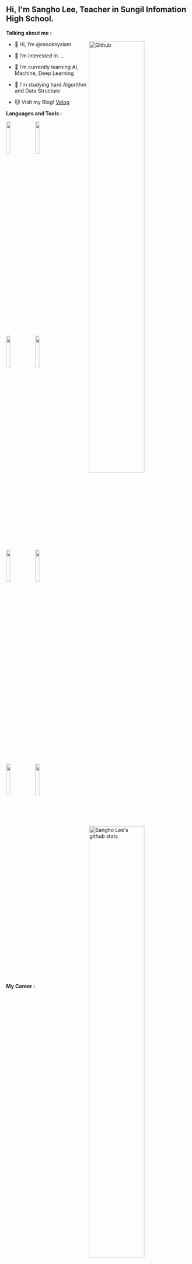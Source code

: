 <!---
mooksysiam/mooksysiam is a ✨ special ✨ repository because its `README.md` (this file) appears on your GitHub profile.
You can click the Preview link to take a look at your changes.
--->
<!-- Your title -->
## Hi, I'm Sangho Lee, Teacher in Sungil Infomation High School.

<!-- Your badges
You can use the website to generate badges: https://shields.io/
-->
<!-- Talking about you -->
**Talking about me :**
 
<!-- Any image aligned to the right. Beware the width -->
<img width="55%" align="right" alt="Github" src="https://raw.githubusercontent.com/onimur/.github/master/.resources/git-header.svg" /> 

- 👋 Hi, I’m @mooksysiam
- 👀 I’m interested in ...
- 🌱 I’m currently learning AI, Machine, Deep Learning
- 🥋 I'm studying hard Algorithm and Data Structure 

- 🐱 Visit my Blog! [Velog](https://velog.io/@evans)

**Languages and Tools :** 

<!-- Your github readme stats
You can use this api: https://github.com/anuraghazra/github-readme-stats
-->

<p>
  <a href="https://github.com/mooksysiam">
    <img width="55%" align="right" alt="Sangho Lee's github stats" src="https://github-readme-stats.vercel.app/api?username=mooksysiam&show_icons=true&hide_border=true" />
  </a>

  <!-- Your languages and tools. Be careful with the alignment. 
  You can use this sites to get logos: https://www.vectorlogo.zone or https://simpleicons.org/
  -->
  <code><img width="15%" src="https://www.vectorlogo.zone/logos/java/java-ar21.svg"></code>
  <code><img width="15%" src="https://www.vectorlogo.zone/logos/python/python-ar21.svg"></code>
  <br />
  <code><img width="15%" src="https://www.vectorlogo.zone/logos/djangoproject/djangoproject-ar21.svg"></code>
  <code><img width="15%" src="https://www.vectorlogo.zone/logos/nodejs/nodejs-ar21.svg"></code>
  <br />
  <code><img width="15%" src="https://www.vectorlogo.zone/logos/php/php-ar21.svg"></code>
  <code><img width="15%" src="https://www.vectorlogo.zone/logos/mysql/mysql-ar21.svg"></code>
  <br />
  <code><img width="15%" src="https://www.vectorlogo.zone/logos/oracle/oracle-ar21.svg"></code>
  <code><img width="15%" src="https://www.vectorlogo.zone/logos/git-scm/git-scm-ar21.svg"></code>
  <br />
</p>

<!-- Your hits or visitors
site: http://hits.dwyl.com or https://visitor-badge.glitch.me
Both apis are in trouble due to the number of requests, if you know any other to register visitors, great
-->

**My Career :** 

| Type | Date | Subject | Organization |
| ---- | ---- | ---- | ---- |
| Teacher | 2004.03 ~ 2009.02 | Web Programming | 성일정보고등학교 |
| Teacher | 2009.03 ~ 2011.02 | 정보교과목 | 성일고등학교 |
| Teacher | 2011.03 ~ 현재 | Web Programming | 성일정보고등학교 |

<!-- This readme was created by Murillo Comino - https://github.com/onimur -->

